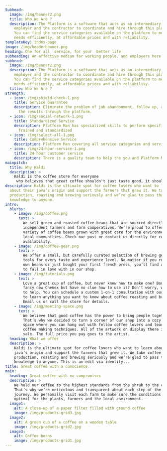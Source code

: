 ```yaml
---
Subhead:
  image: /img/banner2.png
  title: Who We Are ?
  description: The Platform is a software that acts as an intermediary between the
    employer and the contractor to coordinate and hire through this platform.
    You can find the service categories available on the platform to meet your
    needs efficiently, at affordable prices and with reliability.
templateKey: index-page
image: /img/headerbanner.png
heading: One for all  service, for your  better life
subheading: An effective medium for working people. and employers here Platform
subhead:
  image: /img/banner2.png
  description: The Platform is a software that acts as an intermediary between the
    employer and the contractor to coordinate and hire through this platform.
    You can find the service categories available on the platform to meet your
    needs efficiently, at affordable prices and with reliability.
  title: Who We Are ?
strength:
  - icon: /img/shield-check-1.png
    title: Service Guarantee
    description: Eliminate the problem of job abandonment, follow up, and evaluate
      the results through the platform.
  - icon: /img/social-network-1.png
    title: Standardized Service
    description: Platform Man has specialized skills to perform specific tasks.
      Trained and standardized
  - icon: /img/select-all-1.png
    title: Comprehensive Service
    description: Platform Man covering all service categories and service area
  - icon: /img/24-hour-service-1.png
    title: 24 hour customer service
    description: There is a quality team to help the you and Platform Man
mainpitch:
  title: Why Kaldi
  description: >
    Kaldi is the coffee store for everyone
     who believes that great coffee shouldn't just taste good, it should do good too. We source all of our beans directly from small scale sustainable farmers and make sure part of the profits are reinvested in their communities.
description: Kaldi is the ultimate spot for coffee lovers who want to learn
  about their java’s origin and support the farmers that grew it. We take coffee
  production, roasting and brewing seriously and we’re glad to pass that
  knowledge to anyone.
intro:
  blurbs:
    - image: /img/coffee.png
      text: >
        We sell green and roasted coffee beans that are sourced directly from
        independent farmers and farm cooperatives. We’re proud to offer a
        variety of coffee beans grown with great care for the environment and
        local communities. Check our post or contact us directly for current
        availability.
    - image: /img/coffee-gear.png
      text: >
        We offer a small, but carefully curated selection of brewing gear and
        tools for every taste and experience level. No matter if you roast your
        own beans or just bought your first french press, you’ll find a gadget
        to fall in love with in our shop.
    - image: /img/tutorials.png
      text: >
        Love a great cup of coffee, but never knew how to make one? Bought a
        fancy new Chemex but have no clue how to use it? Don't worry, we’re here
        to help. You can schedule a custom 1-on-1 consultation with our baristas
        to learn anything you want to know about coffee roasting and brewing.
        Email us or call the store for details.
    - image: /img/meeting-space.png
      text: >
        We believe that good coffee has the power to bring people together.
        That’s why we decided to turn a corner of our shop into a cozy meeting
        space where you can hang out with fellow coffee lovers and learn about
        coffee making techniques. All of the artwork on display there is for
        sale. The full price you pay goes to the artist.
  heading: What we offer
  description: >
    Kaldi is the ultimate spot for coffee lovers who want to learn about their
    java’s origin and support the farmers that grew it. We take coffee
    production, roasting and brewing seriously and we’re glad to pass that
    knowledge to anyone. This is an edit via identity...
title: Great coffee with a conscience.
main:
  heading: Great coffee with no compromises
  description: >
    We hold our coffee to the highest standards from the shrub to the cup.
    That’s why we’re meticulous and transparent about each step of the coffee’s
    journey. We personally visit each farm to make sure the conditions are
    optimal for the plants, farmers and the local environment.
  image1:
    alt: A close-up of a paper filter filled with ground coffee
    image: /img/products-grid3.jpg
  image2:
    alt: A green cup of a coffee on a wooden table
    image: /img/products-grid2.jpg
  image3:
    alt: Coffee beans
    image: /img/products-grid1.jpg
---
```

